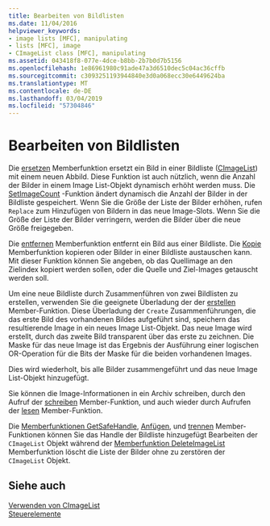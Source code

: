 ```yaml
---
title: Bearbeiten von Bildlisten
ms.date: 11/04/2016
helpviewer_keywords:
- image lists [MFC], manipulating
- lists [MFC], image
- CImageList class [MFC], manipulating
ms.assetid: 043418f8-077e-4dce-b8bb-2b7b0d7b5156
ms.openlocfilehash: 1e86961980c91ade47a3d6510dec5c04ac36cffb
ms.sourcegitcommit: c3093251193944840e3d0a068ecc30e6449624ba
ms.translationtype: MT
ms.contentlocale: de-DE
ms.lasthandoff: 03/04/2019
ms.locfileid: "57304846"
---
```

# <a name="manipulating-image-lists"></a>Bearbeiten von Bildlisten

Die [ersetzen](../mfc/reference/cimagelist-class.md#replace) Memberfunktion ersetzt ein Bild in einer Bildliste ([CImageList](../mfc/reference/cimagelist-class.md)) mit einem neuen Abbild. Diese Funktion ist auch nützlich, wenn die Anzahl der Bilder in einem Image List-Objekt dynamisch erhöht werden muss. Die [SetImageCount](../mfc/reference/cimagelist-class.md#setimagecount) -Funktion ändert dynamisch die Anzahl der Bilder in der Bildliste gespeichert. Wenn Sie die Größe der Liste der Bilder erhöhen, rufen `Replace` zum Hinzufügen von Bildern in das neue Image-Slots. Wenn Sie die Größe der Liste der Bilder verringern, werden die Bilder über die neue Größe freigegeben.

Die [entfernen](../mfc/reference/cimagelist-class.md#remove) Memberfunktion entfernt ein Bild aus einer Bildliste. Die [Kopie](../mfc/reference/cimagelist-class.md#copy) Memberfunktion kopieren oder Bilder in einer Bildliste austauschen kann. Mit dieser Funktion können Sie angeben, ob das Quellimage an den Zielindex kopiert werden sollen, oder die Quelle und Ziel-Images getauscht werden soll.

Um eine neue Bildliste durch Zusammenführen von zwei Bildlisten zu erstellen, verwenden Sie die geeignete Überladung der der [erstellen](../mfc/reference/cimagelist-class.md#create) Member-Funktion. Diese Überladung der `Create` Zusammenführungen, die das erste Bild des vorhandenen Bildes aufgeführt sind, speichern das resultierende Image in ein neues Image List-Objekt. Das neue Image wird erstellt, durch das zweite Bild transparent über das erste zu zeichnen. Die Maske für das neue Image ist das Ergebnis der Ausführung einer logischen OR-Operation für die Bits der Maske für die beiden vorhandenen Images.

Dies wird wiederholt, bis alle Bilder zusammengeführt und das neue Image List-Objekt hinzugefügt.

Sie können die Image-Informationen in ein Archiv schreiben, durch den Aufruf der [schreiben](../mfc/reference/cimagelist-class.md#write) Member-Funktion, und auch wieder durch Aufrufen der [lesen](../mfc/reference/cimagelist-class.md#read) Member-Funktion.

Die [Memberfunktionen GetSafeHandle](../mfc/reference/cimagelist-class.md#getsafehandle), [Anfügen](../mfc/reference/cimagelist-class.md#attach), und [trennen](../mfc/reference/cimagelist-class.md#detach) Member-Funktionen können Sie das Handle der Bildliste hinzugefügt Bearbeiten der `CImageList` Objekt während der [Memberfunktion DeleteImageList](../mfc/reference/cimagelist-class.md#deleteimagelist) Memberfunktion löscht die Liste der Bilder ohne zu zerstören der `CImageList` Objekt.

## <a name="see-also"></a>Siehe auch

[Verwenden von CImageList](../mfc/using-cimagelist.md)<br/>
[Steuerelemente](../mfc/controls-mfc.md)
